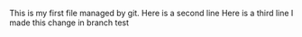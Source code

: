 This is my first file managed by git.
Here is a second line
Here is a third line
I made this change in branch test
